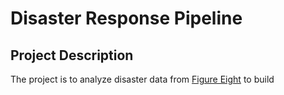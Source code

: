 # Disaster Response Pipeline
## Project Description
The project is to analyze disaster data from [Figure Eight](https://www.figure-eight.com/) to build
 
